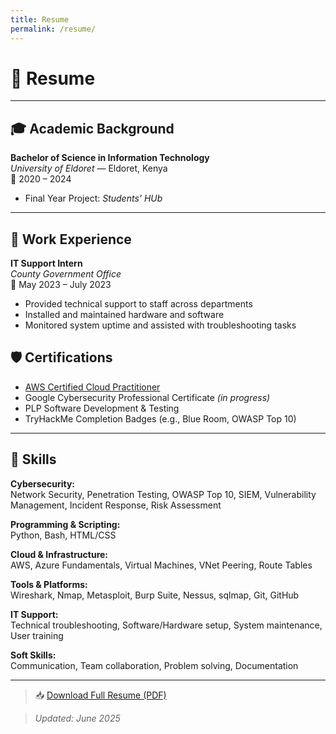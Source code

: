 ```yaml
---
title: Resume
permalink: /resume/
---
```


# 📄 Resume

---

## 🎓 Academic Background

**Bachelor of Science in Information Technology**  
*University of Eldoret* — Eldoret, Kenya  
📅 2020 – 2024  
- Final Year Project: *Students' HUb*  
  

---

## 💼 Work Experience

**IT Support Intern**  
*County Government Office*  
📅 May 2023 – July 2023  
- Provided technical support to staff across departments  
- Installed and maintained hardware and software  
- Monitored system uptime and assisted with troubleshooting tasks  

## 🛡️ Certifications

- [AWS Certified Cloud Practitioner](https://www.credly.com/users/samuel_mbai)
- Google Cybersecurity Professional Certificate *(in progress)*  
- PLP Software Development & Testing  
- TryHackMe Completion Badges (e.g., Blue Room, OWASP Top 10)

---

## 🧠 Skills

**Cybersecurity:**  
Network Security, Penetration Testing, OWASP Top 10, SIEM, Vulnerability Management, Incident Response, Risk Assessment

**Programming & Scripting:**  
Python, Bash, HTML/CSS

**Cloud & Infrastructure:**  
AWS, Azure Fundamentals, Virtual Machines, VNet Peering, Route Tables

**Tools & Platforms:**  
Wireshark, Nmap, Metasploit, Burp Suite, Nessus, sqlmap, Git, GitHub

**IT Support:**  
Technical troubleshooting, Software/Hardware setup, System maintenance, User training

**Soft Skills:**  
Communication, Team collaboration, Problem solving, Documentation

---

> 📥 [Download Full Resume (PDF)](https://yourusername.github.io/your-repo-name/SAMUEL_KIMWELE_MBAI_CV.pdf)

> *Updated: June 2025*
